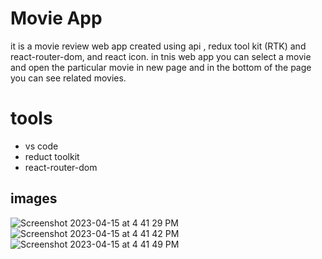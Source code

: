 # Movie App 

it is a movie review web app created using api , redux tool kit (RTK) and react-router-dom, and react icon. in tnis web app you can select a movie and open the particular movie in new page and in the bottom of the page you can see related movies.

# tools
* vs code
* reduct toolkit
* react-router-dom

## images
![Screenshot 2023-04-15 at 4 41 29 PM](https://user-images.githubusercontent.com/109520321/232210816-dabb747b-8816-4af6-bc47-e1bb74659adb.png)
![Screenshot 2023-04-15 at 4 41 42 PM](https://user-images.githubusercontent.com/109520321/232210830-666f7df6-e829-4ef8-b4fe-d251a9e5ffda.png)
![Screenshot 2023-04-15 at 4 41 49 PM](https://user-images.githubusercontent.com/109520321/232210831-181f76ed-fe8c-402d-a33d-9029995d0d1f.png)
